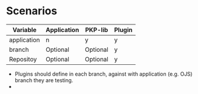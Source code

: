 # Scenarios

| Variable    | Application | PKP-lib  | Plugin |
|-------------|-------------|----------|--------|
| application | n           | y        | y      |
| branch      | Optional    | Optional | y      |
| Repositoy   | Optional    | Optional | y      |


* Plugins should define in each branch, against with application (e.g. OJS) branch they are testing.
* 